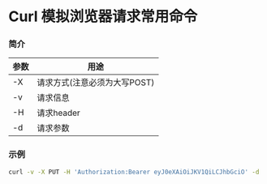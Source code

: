 # Curl 模拟浏览器请求常用命令

### 简介

参数	| 用途
---|---|
-X | 请求方式(注意必须为大写POST)
-v | 请求信息
-H | 请求header
-d | 请求参数

### 示例

```bash
curl -v -X PUT -H 'Authorization:Bearer eyJ0eXAiOiJKV1QiLCJhbGciO' -d 'age=18&cupSize=A' http://127.0.0.1/api/v1/userInfo
```